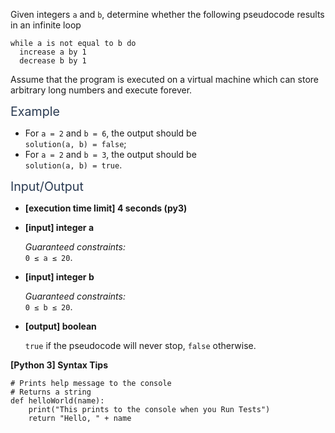 <p>Given integers <code>a</code> and <code>b</code>, determine whether the following pseudocode results in an infinite loop</p>
<pre><code>while a is not equal to b do
  increase a by 1
  decrease b by 1
</code></pre>
<p>Assume that the program is executed on a virtual machine which can store arbitrary long numbers and execute forever.</p>
<p><span class="markdown--header" style="color:#2b3b52;font-size:1.4em">Example</span></p>
<ul>
<li>For <code>a = 2</code> and <code>b = 6</code>, the output should be<br />
<code>solution(a, b) = false</code>;</li>
<li>For <code>a = 2</code> and <code>b = 3</code>, the output should be<br />
<code>solution(a, b) = true</code>.</li>
</ul>
<p><span class="markdown--header" style="color:#2b3b52;font-size:1.4em">Input/Output</span></p>
<ul>
<li>
<p><strong>[execution time limit] 4 seconds (py3)</strong></p>
</li>
<li>
<p><strong>[input] integer a</strong></p>
<p><em>Guaranteed constraints:</em><br />
<code>0 ≤ a ≤ 20</code>.</p>
</li>
<li>
<p><strong>[input] integer b</strong></p>
<p><em>Guaranteed constraints:</em><br />
<code>0 ≤ b ≤ 20</code>.</p>
</li>
<li>
<p><strong>[output] boolean</strong></p>
<p><code>true</code> if the pseudocode will never stop, <code>false</code> otherwise.</p>
</li>
</ul>
<p><strong>[Python 3] Syntax Tips</strong></p>
<pre><code class="language-python"><span class="hljs-comment"># Prints help message to the console</span>
<span class="hljs-comment"># Returns a string</span>
<span class="hljs-keyword">def</span> <span class="hljs-title function_">helloWorld</span>(<span class="hljs-params">name</span>):
    <span class="hljs-built_in">print</span>(<span class="hljs-string">"This prints to the console when you Run Tests"</span>)
    <span class="hljs-keyword">return</span> <span class="hljs-string">"Hello, "</span> + name

</code></pre>
